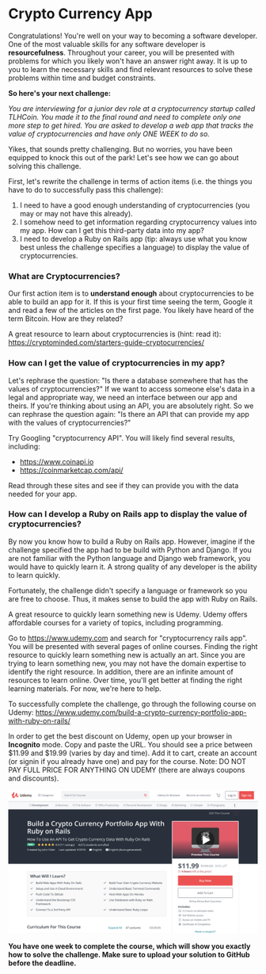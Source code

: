# Crypto Currency App

Congratulations! You're well on your way to becoming a software developer. One of the most valuable skills for any software developer is **resourcefulness**. Throughout your career, you will be presented with problems for which you likely won't have an answer right away. It is up to you to learn the necessary skills and find relevant resources to solve these problems within time and budget constraints.

**So here's your next challenge:**

*You are interviewing for a junior dev role at a cryptocurrency startup called TLHCoin. You made it to the final round and need to complete only one more step to get hired. You are asked to develop a web app that tracks the value of cryptocurrencies and have only ONE WEEK to do so.*

Yikes, that sounds pretty challenging. But no worries, you have been equipped to knock this out of the park! Let's see how we can go about solving this challenge.

First, let's rewrite the challenge in terms of action items (i.e. the things you have to do to successfully pass this challenge):
1. I need to have a good enough understanding of cryptocurrencies (you may or may not have this already).
1. I somehow need to get information regarding cryptocurrency values into my app. How can I get this third-party data into my app?
1. I need to develop a Ruby on Rails app (tip: always use what you know best unless the challenge specifies a language) to display the value of cryptocurrencies.

### What are Cryptocurrencies?

Our first action item is to **understand enough** about cryptocurrencies to be able to build an app for it. If this is your first time seeing the term, Google it and read a few of the articles on the first page. You likely have heard of the term Bitcoin. How are they related?

A great resource to learn about cryptocurrencies is (hint: read it): https://cryptominded.com/starters-guide-cryptocurrencies/

### How can I get the value of cryptocurrencies in my app?

Let's rephrase the question: "Is there a database somewhere that has the values of cryptocurrencies?" If we want to access someone else's data in a legal and appropriate way, we need an interface between our app and theirs. If you're thinking about using an API, you are absolutely right. So we can rephrase the question again: "Is there an API that can provide my app with the values of cryptocurrencies?"

Try Googling "cryptocurrency API". You will likely find several results, including:
* https://www.coinapi.io
* https://coinmarketcap.com/api/

Read through these sites and see if they can provide you with the data needed for your app.

### How can I develop a Ruby on Rails app to display the value of cryptocurrencies?

By now you know how to build a Ruby on Rails app. However, imagine if the challenge specified the app had to be build with Python and Django. If you are not familiar with the Python language and Django web framework, you would have to quickly learn it. A strong quality of any developer is the ability to learn quickly.

Fortunately, the challenge didn't specify a language or framework so you are free to choose. Thus, it makes sense to build the app with Ruby on Rails.

A great resource to quickly learn something new is Udemy. Udemy offers affordable courses for a variety of topics, including programming.

Go to https://www.udemy.com and search for "cryptocurrency rails app". You will be presented with several pages of online courses. Finding the right resource to quickly learn something new is actually an art. Since you are trying to learn something new, you may not have the domain expertise to identify the right resource. In addition, there are an infinite amount of resources to learn online. Over time, you'll get better at finding the right learning materials. For now, we're here to help.

To successfully complete the challenge, go through the following course on Udemy: https://www.udemy.com/build-a-crypto-currency-portfolio-app-with-ruby-on-rails/

In order to get the best discount on Udemy, open up your browser in **Incognito** mode. Copy and paste the URL. You should see a price between $11.99 and $19.99 (varies by day and time). Add it to cart, create an account (or signin if you already have one) and pay for the course. Note: DO NOT PAY FULL PRICE FOR ANYTHING ON UDEMY (there are always coupons and discounts).

![udemy](./images/udemy.png)

**You have one week to complete the course, which will show you exactly how to solve the challenge. Make sure to upload your solution to GitHub before the deadline.**
